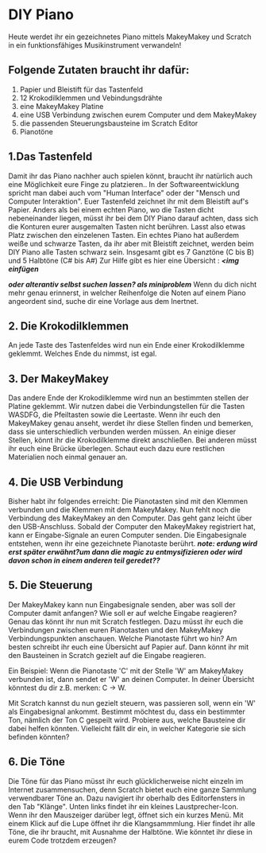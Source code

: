 # DIY Piano

Heute werdet ihr ein gezeichnetes Piano mittels MakeyMakey und Scratch in ein funktionsfähiges Musikinstrument verwandeln!

## Folgende Zutaten braucht ihr dafür:
1. Papier und Bleistift für das Tastenfeld
2. 12 Krokodilklemmen und Vebindungsdrähte
3. eine MakeyMakey Platine
4. eine USB Verbindung zwischen eurem Computer und dem MakeyMakey
5. die passenden Steuerungsbausteine im Scratch Editor
6. Pianotöne

## 1.Das Tastenfeld
Damit ihr das Piano nachher auch spielen könnt, braucht ihr natürlich auch eine Möglichkeit eure Finge zu platzieren..
In der Softwareentwicklung spricht man dabei auch vom "Human Interface" oder der "Mensch und Computer Interaktion".
Euer Tastenfeld zeichnet ihr mit dem Bleistift auf's Papier. Anders als bei einem echten Piano, wo die Tasten dicht nebeneinander liegen,
müsst ihr bei dem DIY Piano darauf achten, dass sich die Konturen eurer ausgemalten Tasten nicht berühren. Lasst also etwas Platz zwischen den einzelenen Tasten. Ein echtes Piano hat außerdem weiße und schwarze Tasten, da ihr aber mit Bleistift zeichnet, werden beim DIY Piano alle Tasten schwarz sein. Insgesamt gibt es 7 Ganztöne (C bis B) und 5 Halbtöne (C# bis A#)
Zur Hilfe gibt es hier eine Übersicht : **_<img einfügen_**

**_oder alterantiv selbst suchen lassen? als miniproblem_**
Wenn du dich nicht mehr genau erinnerst, in welcher Reihenfolge die Noten auf einem Piano angeordent sind, suche dir eine Vorlage aus dem Inertnet.

## 2. Die Krokodilklemmen
An jede Taste des Tastenfeldes wird nun ein Ende einer Krokodilklemme geklemmt. Welches Ende du nimmst, ist egal.

## 3. Der MakeyMakey
Das andere Ende der Krokodilklemme wird nun an bestimmten stellen der Platine geklemmt.
Wir nutzen dabei die Verbindungstellen für die Tasten WASDFG, die Pfeiltasten sowie die Leertaste.
Wenn ihr euch den MakeyMakey genau anseht, werdet ihr diese Stellen finden und bemerken, dass sie unterschiedlich verbunden werden müssen.
An einige dieser Stellen, könnt ihr die Krokodilklemme direkt anschließen. Bei anderen müsst ihr euch eine Brücke überlegen.
Schaut euch dazu eure restlichen Materialien noch einmal genauer an.

## 4.  Die USB Verbindung
Bisher habt ihr folgendes erreicht: Die Pianotasten sind mit den Klemmen verbunden und die Klemmen mit dem MakeyMakey. Nun fehlt noch die Verbindung des MakeyMakey an den Computer. Das geht ganz leicht über den USB-Anschluss. Sobald der Computer den MakeyMakey registriert hat, kann er Eingabe-Signale an euren Computer senden. Die Eingabesignale entstehen, wenn ihr eine gezeichnete Pianotaste berührt.
**_note: erdung wird erst später erwähnt?um dann die magic zu entmysifizieren oder wird davon schon in einem anderen teil geredet??_**

## 5. Die Steuerung
Der MakeyMakey kann nun Eingabesignale senden, aber was soll der Computer damit anfangen? Wie soll er auf welche Eingabe reagieren?
Genau das könnt ihr nun mit Scratch festlegen. Dazu müsst ihr euch die Verbindungen zwischen euren Pianotasten und den MakeyMakey Verbindungspunkten anschauen. Welche Pianotaste führt wo hin? Am besten schreibt ihr euch eine Übersicht auf Papier auf.
Dann könnt ihr mit den Bausteinen in Scratch gezielt auf die Eingabe reagieren.

Ein Beispiel:
Wenn die Pianotaste 'C' mit der Stelle 'W' am MakeyMakey verbunden ist, dann sendet er 'W' an deinen Computer.
In deiner Übersicht könntest du dir z.B. merken: C -> W.

Mit Scratch kannst du nun gezielt steuern, was passieren soll, wenn ein 'W' als Eingabesignal ankommt.
Bestimmt möchtest du, dass ein bestimmter Ton, nämlich der Ton C gespeilt wird.
Probiere aus, welche Bausteine dir dabei helfen könnten.
Vielleicht fällt dir ein, in welcher Kategorie sie sich befinden könnten?


## 6. Die Töne
Die Töne für das Piano müsst ihr euch glücklicherweise nicht einzeln im Internet zusammensuchen, denn Scratch bietet euch eine ganze Sammlung verwendbarer Töne an. Dazu navigiert ihr oberhalb des Editorfensters in den Tab "Klänge". Unten links findet ihr ein kleines Laustprecher-Icon. Wenn ihr den Mauszeiger darüber legt, öffnet sich ein kurzes Menü. Mit einem Klick auf die Lupe öffnet ihr die Klangsammmlung. Hier findet ihr alle Töne, die ihr braucht, mit Ausnahme der Halbtöne.
Wie könntet ihr diese in eurem Code trotzdem erzeugen?
